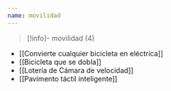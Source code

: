 ```yaml
---
name: movilidad
---
```

> [!info]- movilidad (4)

- [[Convierte cualquier bicicleta en eléctrica]]
- [[Bicicleta que se dobla]]
- [[Lotería de Cámara de velocidad]]
- [[Pavimento táctil inteligente]]